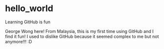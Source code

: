 # hello_world
Learning GitHub is fun

George Wong here! From Malaysia, this is my first time using GitHub and I find it fun! I used to dislike GitHub because it seemed complex to me but not anymore!!! :D 
